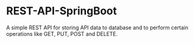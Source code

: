 # REST-API-SpringBoot
A simple REST API for storing API data to database and to perform certain operations like GET, PUT, POST and DELETE. 
